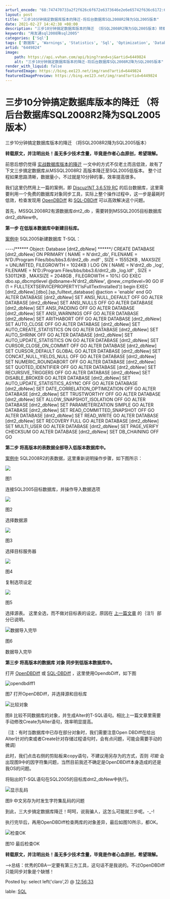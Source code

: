 ```yaml
---
arturl_encode: "68:747470733a2f2f626c6f672e6373646e2e6e65742f636c6172:6f2f61727469636c652f64657461696c732f36343439383234"
layout: post
title: "三步10分钟搞定数据库版本的降迁-将后台数据库SQL2008R2降为SQL2005版本"
date: 2021-02-27 14:42:38 +08:00
description: "三步10分钟搞定数据库版本的降迁 （将SQL2008R2降为SQL2005版本）转载原文，并注明出处"
keywords: "用友通sql2008降sql2005"
categories: ['Sql']
tags: ['数据库', 'Warnings', 'Statistics', 'Sql', 'Optimization', 'Database']
artid: "6449824"
image:
    path: https://api.vvhan.com/api/bing?rand=sj&artid=6449824
    alt: "三步10分钟搞定数据库版本的降迁-将后台数据库SQL2008R2降为SQL2005版本"
render_with_liquid: false
featuredImage: https://bing.ee123.net/img/rand?artid=6449824
featuredImagePreview: https://bing.ee123.net/img/rand?artid=6449824
---
```


# 三步10分钟搞定数据库版本的降迁 （将后台数据库SQL2008R2降为SQL2005版本）

三步10分钟搞定数据库版本的降迁 （将SQL2008R2降为SQL2005版本）

**转载原文，并注明出处！虽无多少技术含量，毕竟是作者心血原创，希望理解。**

前思后想仍觉得
[实战数据库版本的降迁](http://blog.csdn.net/claro/archive/2011/05/26/6447352.aspx)
一文中的方式不仅老土而且低效，故有了下文三步搞定数据库从MSSQL2008R2 高版本降迁至SQL2005低版本。 整个过程如果思路清晰，数据量小，不过就是10分钟的事，效率提高很多。

我们这里仍然用上一篇的案例，即
[Discuz!NT 3.6.519 RC](http://blog.csdn.net/claro/archive/2011/05/26/6447352.aspx)
的后台数据库，这里需要利用一个免费的数据库对象同步工具，实际上整个操作过程中，这一步是最耗时低效，检查发现用
[OpenDBDiff](http://claro.download.csdn.net/)
和
[SQL-DBDiff](http://code.google.com/p/sql-dbdiff/)
可以高效解决这个问题。

首先，MSSQL2008R2有源数据库dnt2\_db ，需要转到MSSQL2005目标数据库dnt2\_dbNew中。

**第一步 在低版本数据库中新建目标库。**

[案例中](http://blog.csdn.net/claro/archive/2011/05/26/6447352.aspx)
SQL2005新建数据库
T-SQL：

----/\*\*\*\*\*\* Object: Database [dnt2\_dbNew] \*\*\*\*\*\*/
CREATE DATABASE [dnt2\_dbNew] ON PRIMARY
( NAME = N'dnt2\_db', FILENAME = N'D:/Program Files/bbs/bbs3.6/dnt2\_db .mdf' , SIZE = 15552KB , MAXSIZE = UNLIMITED, FILEGROWTH = 1024KB )
LOG ON
( NAME = N'dnt2\_db \_log', FILENAME = N'D:/Program Files/bbs/bbs3.6/dnt2\_db \_log.ldf' , SIZE = 530112KB , MAXSIZE = 2048GB , FILEGROWTH = 10%)
GO
EXEC dbo.sp\_dbcmptlevel @dbname=N'dnt2\_dbNew', @new\_cmptlevel=90
GO
IF (1 = FULLTEXTSERVICEPROPERTY('IsFullTextInstalled'))
begin
EXEC [dnt2\_dbNew].[dbo].[sp\_fulltext\_database] @action = 'enable'
end
GO
ALTER DATABASE [dnt2\_dbNew] SET ANSI\_NULL\_DEFAULT OFF
GO
ALTER DATABASE [dnt2\_dbNew] SET ANSI\_NULLS OFF
GO
ALTER DATABASE [dnt2\_dbNew] SET ANSI\_PADDING OFF
GO
ALTER DATABASE [dnt2\_dbNew] SET ANSI\_WARNINGS OFF
GO
ALTER DATABASE [dnt2\_dbNew] SET ARITHABORT OFF
GO
ALTER DATABASE [dnt2\_dbNew] SET AUTO\_CLOSE OFF
GO
ALTER DATABASE [dnt2\_dbNew] SET AUTO\_CREATE\_STATISTICS ON
GO
ALTER DATABASE [dnt2\_dbNew] SET AUTO\_SHRINK OFF
GO
ALTER DATABASE [dnt2\_dbNew] SET AUTO\_UPDATE\_STATISTICS ON
GO
ALTER DATABASE [dnt2\_dbNew] SET CURSOR\_CLOSE\_ON\_COMMIT OFF
GO
ALTER DATABASE [dnt2\_dbNew] SET CURSOR\_DEFAULT GLOBAL
GO
ALTER DATABASE [dnt2\_dbNew] SET CONCAT\_NULL\_YIELDS\_NULL OFF
GO
ALTER DATABASE [dnt2\_dbNew] SET NUMERIC\_ROUNDABORT OFF
GO
ALTER DATABASE [dnt2\_dbNew] SET QUOTED\_IDENTIFIER OFF
GO
ALTER DATABASE [dnt2\_dbNew] SET RECURSIVE\_TRIGGERS OFF
GO
ALTER DATABASE [dnt2\_dbNew] SET DISABLE\_BROKER
GO
ALTER DATABASE [dnt2\_dbNew] SET AUTO\_UPDATE\_STATISTICS\_ASYNC OFF
GO
ALTER DATABASE [dnt2\_dbNew] SET DATE\_CORRELATION\_OPTIMIZATION OFF
GO
ALTER DATABASE [dnt2\_dbNew] SET TRUSTWORTHY OFF
GO
ALTER DATABASE [dnt2\_dbNew] SET ALLOW\_SNAPSHOT\_ISOLATION OFF
GO
ALTER DATABASE [dnt2\_dbNew] SET PARAMETERIZATION SIMPLE
GO
ALTER DATABASE [dnt2\_dbNew] SET READ\_COMMITTED\_SNAPSHOT OFF
GO
ALTER DATABASE [dnt2\_dbNew] SET READ\_WRITE
GO
ALTER DATABASE [dnt2\_dbNew] SET RECOVERY FULL
GO
ALTER DATABASE [dnt2\_dbNew] SET MULTI\_USER
GO
ALTER DATABASE [dnt2\_dbNew] SET PAGE\_VERIFY CHECKSUM
GO
ALTER DATABASE [dnt2\_dbNew] SET DB\_CHAINING OFF
GO

**第二步 将高版本的表数据全部导入低版本数据库中。**

[案例中](http://blog.csdn.net/claro/archive/2011/05/26/6447352.aspx)
SQL2008R2的表数据，这里重新说明操作步骤，如下图所示：

![](http://hi.csdn.net/attachment/201105/27/0_13064681634LiW.gif)

图1

连接SQL2005目标数据库，并操作导入数据选项

![](http://hi.csdn.net/attachment/201105/27/0_1306468276mU1G.gif)

图2

选择数据源

![](http://hi.csdn.net/attachment/201105/27/0_13064683501O6h.gif)

图3

选择目标服务器

![](http://hi.csdn.net/attachment/201105/27/0_1306468426qOcM.gif)

图4

复制选项设定

![](http://hi.csdn.net/attachment/201105/27/0_1306468481Y4v2.gif)

图5

选择源表。
这里全选，而不做对目标表的设定。原因在
[上一篇文章](http://blog.csdn.net/claro/archive/2011/05/26/6447352.aspx)
的｛注1｝部分已说明。

![数据导入完毕](http://hi.csdn.net/attachment/201105/27/0_1306469002tWTt.gif)

图6

数据导入完毕

**第三步 将高版本的数据库
对象
同步到低版本数据库中。**

打开
[OpenDBDiff](http://claro.download.csdn.net/)
或
[SQL-DBDiff](http://code.google.com/p/sql-dbdiff/)
，这里使用OpendbDiff，如下图

![opendbdiff1](http://hi.csdn.net/attachment/201105/27/0_13064704030ZBB.gif)

图7 打开OpenDBDiff，并选择源和目标库

![比较对象](http://hi.csdn.net/attachment/201105/27/0_1306470963kqEE.gif)

图8 比较不同数据库的对象，并生成Alter的T-SQL语句。相比上一篇文章里需要手动修改Create为Alter语句，效率明显提高。

｛注：有时当数据库中已存在部分对象时，我们需要注意Open DBDiff在给出Alter针对约束或者Create针对存储过程语句时，会有点问题，可能会需要手动的微调｝

此时，我们点击右侧的剪贴板来copy语句，不建议用另存为的方式，否则
*可能*
会出现图9中的因字符集问题，当然目前我还不确定是OpenDBDiff本身造成的还是我OS的问题。

将贴出的T-SQL语句在SQL2005的目标库dnt2\_dbNew中执行。

![显示乱码](http://hi.csdn.net/attachment/201105/27/0_1306471522R991.gif)

图9 中文另存为时发生字符集乱码的问题

到此，三大步搞定数据库降迁！呵呵，说我骗人，这怎么可能就三步呢。-\_-!

执行完毕后，再用OpenDBDiff检查两库的对象差异，最后如图10所示，都OK。

![检查OK](http://hi.csdn.net/attachment/201105/27/0_1306471793mB9u.gif)

图10 最后检查OK

**转载原文，并注明出处！虽无多少技术含量，毕竟是作者心血原创，希望理解。**

——>总结：优秀的DBA一定要有第三方工具，这句话不是我说的。不过OpenDBDiff只能同步对象是个缺憾！

Posted by: select left('claro',2) @
[12:56:33](http://blog.csdn.net/claro)

lable:
[SQL](http://blog.csdn.net/claro/category/471345.aspx)